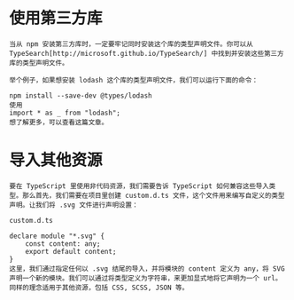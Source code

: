 使用第三方库 
======

    当从 npm 安装第三方库时，一定要牢记同时安装这个库的类型声明文件。你可以从 TypeSearch[http://microsoft.github.io/TypeSearch/] 中找到并安装这些第三方库的类型声明文件。

    举个例子，如果想安装 lodash 这个库的类型声明文件，我们可以运行下面的命令：

    npm install --save-dev @types/lodash
    使用
    import * as _ from "lodash";
    想了解更多，可以查看这篇文章。


导入其他资源 
======

    要在 TypeScript 里使用非代码资源，我们需要告诉 TypeScript 如何兼容这些导入类型。那么首先，我们需要在项目里创建 custom.d.ts 文件，这个文件用来编写自定义的类型声明。让我们将 .svg 文件进行声明设置：

    custom.d.ts

    declare module "*.svg" {
        const content: any;
        export default content;
    }
    这里，我们通过指定任何以 .svg 结尾的导入，并将模块的 content 定义为 any，将 SVG 声明一个新的模块。我们可以通过将类型定义为字符串，来更加显式地将它声明为一个 url。同样的理念适用于其他资源，包括 CSS, SCSS, JSON 等。